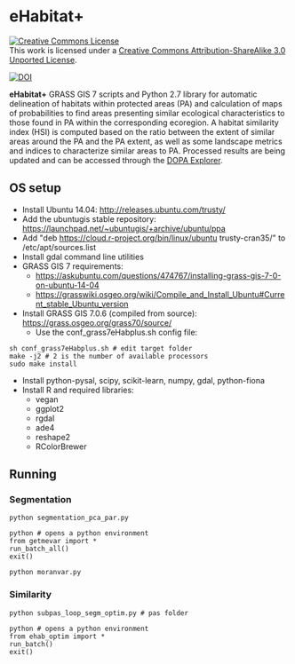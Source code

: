 eHabitat+
============

<a rel="license" href="http://creativecommons.org/licenses/by-sa/3.0/deed.en_US"><img alt="Creative Commons License" style="border-width:0" src="http://i.creativecommons.org/l/by-sa/3.0/88x31.png" /></a><br />This work is licensed under a <a rel="license" href="http://creativecommons.org/licenses/by-sa/3.0/deed.en_US">Creative Commons Attribution-ShareAlike 3.0 Unported License</a>.

[![DOI](https://zenodo.org/badge/DOI/10.5281/zenodo.10612.svg)](https://doi.org/10.5281/zenodo.10612)

**eHabitat+** GRASS GIS 7 scripts and Python 2.7 library for automatic delineation of habitats within protected areas (PA) and calculation of maps of probabilities to find areas presenting similar ecological characteristics to those found in PA within the corresponding ecoregion. A habitat similarity index (HSI) is computed based on the ratio between the extent of similar areas around the PA and the PA extent, as well as some  landscape metrics and indices to characterize similar areas to PA. Processed results are being updated and can be accessed through the [DOPA Explorer](https://dopa.jrc.ec.europa.eu/en).

## OS setup

- Install Ubuntu 14.04: http://releases.ubuntu.com/trusty/ 
- Add the ubuntugis stable repository: https://launchpad.net/~ubuntugis/+archive/ubuntu/ppa
- Add "deb https://cloud.r-project.org/bin/linux/ubuntu trusty-cran35/" to /etc/apt/sources.list
- Install gdal command line utilities
- GRASS GIS 7 requirements:
	- https://askubuntu.com/questions/474767/installing-grass-gis-7-0-on-ubuntu-14-04
	- https://grasswiki.osgeo.org/wiki/Compile_and_Install_Ubuntu#Current_stable_Ubuntu_version 
- Install GRASS GIS 7.0.6 (compiled from source): https://grass.osgeo.org/grass70/source/
	- Use the conf_grass7eHabplus.sh config file:

```
sh conf_grass7eHabplus.sh # edit target folder
make -j2 # 2 is the number of available processors
sudo make install
```

- Install python-pysal, scipy, scikit-learn, numpy, gdal, python-fiona
- Install R and required libraries:
	- vegan
	- ggplot2
	- rgdal
	- ade4
	- reshape2
	- RColorBrewer

## Running

### Segmentation

```
python segmentation_pca_par.py

python # opens a python environment
from getmevar import *
run_batch_all()
exit()

python moranvar.py
```

### Similarity

```
python subpas_loop_segm_optim.py # pas folder

python # opens a python environment
from ehab_optim import *
run_batch()
exit()
```

